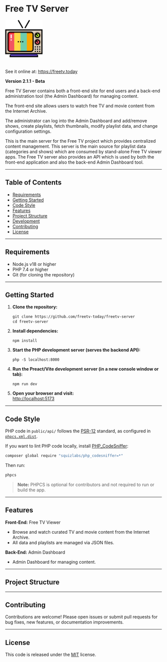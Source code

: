 # Free TV Server

<img src="public/assets/freetv.png" width="120" style="margin-bottom: 20px;">

See it online at: https://freetv.today

**Version 2.1.1 - Beta**

Free TV Server contains both a front-end site for end users and a back-end administration tool (the Admin Dashboard) for managing content. 

The front-end site allows users to watch free TV and movie content from the Internet Archive.

The administrator can log into the Admin Dashboard and add/remove shows, create playlists, fetch thumbnails, modify playlist data, and change configuration settings. 

This is the main server for the Free TV project which provides centralized content management. This server is the main source for playlist data (categories and shows) which are consumed by stand-alone Free TV viewer apps. The Free TV server also provides an API which is used by both the front-end application and also the back-end Admin Dashboard tool. 

---

## Table of Contents

- [Requirements](#requirements)
- [Getting Started](#getting-started)
- [Code Style](#code-style)
- [Features](#features)
- [Project Structure](#project-structure)
- [Development](#development)
- [Contributing](#contributing)
- [License](#license)

---

## Requirements

- Node.js v18 or higher
- PHP 7.4 or higher
- Git (for cloning the repository)

---

## Getting Started

1. **Clone the repository:**
   ```
   git clone https://github.com/freetv-today/freetv-server
   cd freetv-server
   ```

2. **Install dependencies:**
   ```
   npm install
   ```

3. **Start the PHP development server (serves the backend API):**
   ```
   php -S localhost:8000
   ```

4. **Run the Preact/Vite development server (in a new console window or tab):**
   ```
   npm run dev
   ```

5. **Open your browser and visit:**  
   [http://localhost:5173](http://localhost:5173) 

---

## Code Style

PHP code in `public/api/` follows the [PSR-12](https://www.php-fig.org/psr/psr-12/) standard, as configured in [`phpcs.xml.dist`](phpcs.xml.dist).

If you want to lint PHP code locally, install [PHP_CodeSniffer](https://github.com/squizlabs/PHP_CodeSniffer):

```bash
composer global require "squizlabs/php_codesniffer=*"
```

Then run:
```bash
phpcs
```

> **Note:** PHPCS is optional for contributors and not required to run or build the app.

---

## Features

**Front-End:** Free TV Viewer

- Browse and watch curated TV and movie content from the Internet Archive.
- All data and playlists are managed via JSON files.

**Back-End:** Admin Dashboard

- Admin Dashboard for managing content.

---

## Project Structure

---

## Contributing

Contributions are welcome! Please open issues or submit pull requests for bug fixes, new features, or documentation improvements.

---

## License

This code is released under the [MIT](LICENSE) license.